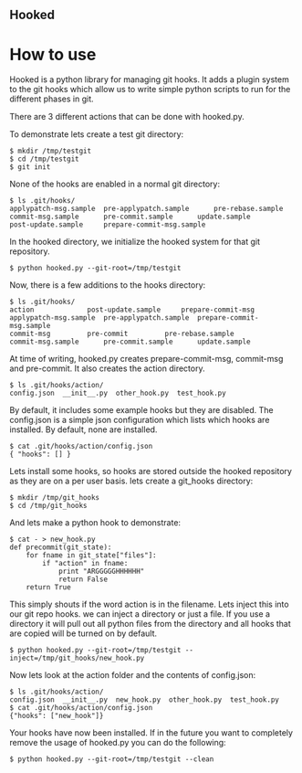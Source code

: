 Hooked
------

How to use
==========

Hooked is a python library for managing git hooks. It adds a plugin system to the git hooks which allow us to write simple python scripts to run for the different phases in git.

There are 3 different actions that can be done with hooked.py.

To demonstrate lets create a test git directory:

```
$ mkdir /tmp/testgit
$ cd /tmp/testgit
$ git init
```

None of the hooks are enabled in a normal git directory:

```
$ ls .git/hooks/
applypatch-msg.sample  pre-applypatch.sample      pre-rebase.sample
commit-msg.sample      pre-commit.sample      update.sample
post-update.sample     prepare-commit-msg.sample
```

In the hooked directory, we initialize the hooked system for that git repository.

```
$ python hooked.py --git-root=/tmp/testgit
```

Now, there is a few additions to the hooks directory:

```
$ ls .git/hooks/
action             post-update.sample     prepare-commit-msg
applypatch-msg.sample  pre-applypatch.sample  prepare-commit-msg.sample
commit-msg         pre-commit         pre-rebase.sample
commit-msg.sample      pre-commit.sample      update.sample
```

At time of writing, hooked.py creates prepare-commit-msg, commit-msg and pre-commit.
It also creates the action directory.

```
$ ls .git/hooks/action/
config.json  __init__.py  other_hook.py  test_hook.py
```

By default, it includes some example hooks but they are disabled. The config.json is a simple json configuration which lists which hooks are installed. By default, none are installed.

```
$ cat .git/hooks/action/config.json 
{ "hooks": [] }
```

Lets install some hooks, so hooks are stored outside the hooked repository as they are on a per user basis. lets create a git_hooks directory:

```
$ mkdir /tmp/git_hooks
$ cd /tmp/git_hooks
```

And lets make a python hook to demonstrate:

```
$ cat - > new_hook.py
def precommit(git_state):
    for fname in git_state["files"]:
        if "action" in fname:
            print "ARGGGGGHHHHHH"
            return False
    return True
```

This simply shouts if the word action is in the filename. Lets inject this into our git repo hooks. we can inject a directory or just a file. If you use a directory it will pull out all python files from the directory and all hooks that are copied will be turned on by default.

```
$ python hooked.py --git-root=/tmp/testgit --inject=/tmp/git_hooks/new_hook.py
```

Now lets look at the action folder and the contents of config.json:

```
$ ls .git/hooks/action/
config.json  __init__.py  new_hook.py  other_hook.py  test_hook.py
$ cat .git/hooks/action/config.json 
{"hooks": ["new_hook"]}
```

Your hooks have now been installed. If in the future you want to completely remove the usage of hooked.py you can do the following:

```
$ python hooked.py --git-root=/tmp/testgit --clean
```
